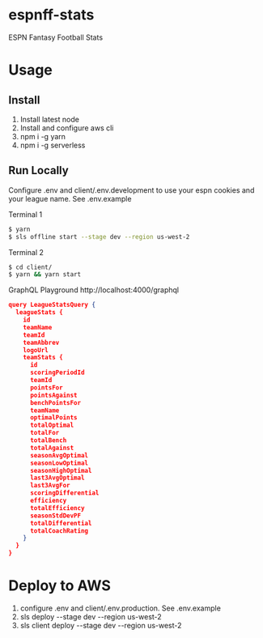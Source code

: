 # espnff-stats
ESPN Fantasy Football Stats

# Usage

## Install

1. Install latest node
1. Install and configure aws cli
1. npm i -g yarn
1. npm i -g serverless

## Run Locally

Configure .env and client/.env.development to use your espn cookies and your league name. See .env.example

Terminal 1
```bash
$ yarn
$ sls offline start --stage dev --region us-west-2
```

Terminal 2
```bash
$ cd client/
$ yarn && yarn start
```

GraphQL Playground http://localhost:4000/graphql

```json
query LeagueStatsQuery {
  leagueStats {
    id
    teamName
    teamId
    teamAbbrev
    logoUrl
    teamStats {
      id
      scoringPeriodId
      teamId
      pointsFor
      pointsAgainst
      benchPointsFor
      teamName
      optimalPoints
      totalOptimal
      totalFor
      totalBench
      totalAgainst
      seasonAvgOptimal
      seasonLowOptimal
      seasonHighOptimal
      last3AvgOptimal
      last3AvgFor
      scoringDifferential
      efficiency
      totalEfficiency
      seasonStdDevPF
      totalDifferential
      totalCoachRating
    }
  }
}

```
# Deploy to AWS

1. configure .env and client/.env.production. See .env.example
1. sls deploy --stage dev --region us-west-2
1. sls client deploy --stage dev --region us-west-2